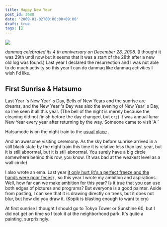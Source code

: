 ```yaml
---
title: Happy New Year
post_id: 3688
date: '2009-01-02T00:00:00+09:00'
draft: true
tags: []
---
```


![](https://danmaq.com/image/photo/sunrise2009.jpg)

_danmaq celebrated its 4 th anniversary on December 28, 2008._ (I thought it was 29th until now but it seems that it was a start of the 28th after a new old log was found.) Last year I declared the resurrection and I was not able to do much activity so this year I can do danmaq like danmaq activities I wish I'd like.

## First Sunrise & Hatsumo

Last Year 's New Year' s Day, Bells of New Years and the sunrise are dreams, and the New Year 's Day was also the evening of New Year' s Day, so I've seen it all this year. (The bell of the night is merely because the cleaning did not finish before the day changed, but orz) It was annual lunar New Year every year after returning by the way. Someone came to visit 'A `

Hatsumode is on the night train to the [usual place](https://danmaq.com/image/photo/kame.jpg) .

And an awesome visiting ceremony. As the sky before sunrise arrived in a still black state by the night train this time it is relative less than last year, but it is still abnormal, but it is still abnormal. You surely have a big circle somewhere behind this row, you know. (It was bad at the weakest level as a wall circle)

I also wrote an ema. Last year [it only hurt (it's a perfect freeze and the hands were poor feces)](https://danmaq.com/image/photo/ls2008.jpg) , so this year I wrote my ambition and aspirations. Well, how far can we make ambition for this year? Is it true that you can use both edges of pictures and programs? But everyone is a good painter. Aside from pasting, I can see that it is drawing directly on trees, but it does not blur, but how did you draw it. (Kopik is blasting enough to want to cry)

At first sunrise I thought I should go to Tokyo Tower or Sunshine 60, but I did not get on time so I took it at the neighborhood park. It's quite a painting, surprisingly.

